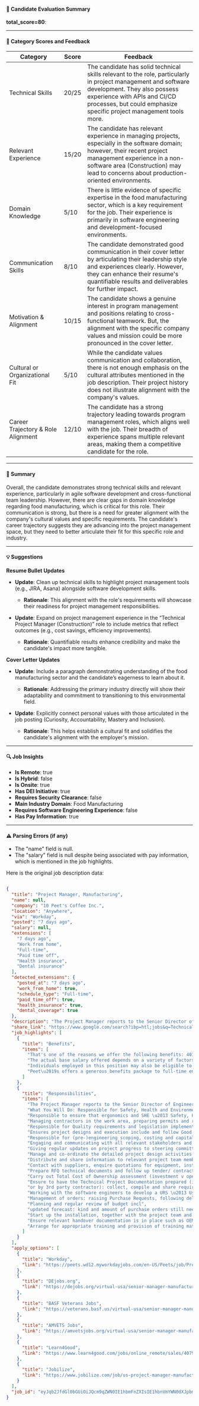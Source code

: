 #### 📄 Candidate Evaluation Summary

**total_score=80**:  

---

#### 🎯 Category Scores and Feedback

| Category                        | Score | Feedback                                                                                                                                                                                                              |
|--------------------------------|-------|-----------------------------------------------------------------------------------------------------------------------------------------------------------------------------------------------------------------------|
| Technical Skills               | 20/25 | The candidate has solid technical skills relevant to the role, particularly in project management and software development. They also possess experience with APIs and CI/CD processes, but could emphasize specific project management tools more.                          |
| Relevant Experience             | 15/20 | The candidate has relevant experience in managing projects, especially in the software domain; however, their recent project management experience in a non-software area (Construction) may lead to concerns about production-oriented environments.                |
| Domain Knowledge                | 5/10  | There is little evidence of specific expertise in the food manufacturing sector, which is a key requirement for the job. Their experience is primarily in software engineering and development-focused environments.                                                                    |
| Communication Skills            | 8/10  | The candidate demonstrated good communication in their cover letter by articulating their leadership style and experiences clearly. However, they can enhance their resume's quantifiable results and deliverables for further impact.                                         |
| Motivation & Alignment          | 10/15 | The candidate shows a genuine interest in program management and positions relating to cross-functional teamwork. But, the alignment with the specific company values and mission could be more pronounced in the cover letter.                                   |
| Cultural or Organizational Fit  | 5/10 | While the candidate values communication and collaboration, there is not enough emphasis on the cultural attributes mentioned in the job description. Their project history does not illustrate alignment with the company's values. |
| Career Trajectory & Role Alignment | 12/10 | The candidate has a strong trajectory leading towards program management roles, which aligns well with the job. Their breadth of experience spans multiple relevant areas, making them a competitive candidate for the role.                   |

---

#### 🧾 Summary

Overall, the candidate demonstrates strong technical skills and relevant experience, particularly in agile software development and cross-functional team leadership. However, there are clear gaps in domain knowledge regarding food manufacturing, which is critical for this role. Their communication is strong, but there is a need for greater alignment with the company's cultural values and specific requirements. The candidate's career trajectory suggests they are advancing into the project management space, but they need to better articulate their fit for this specific role and industry.

---

#### 💡 Suggestions

**Resume Bullet Updates**  
- **Update**: Clean up technical skills to highlight project management tools (e.g., JIRA, Asana) alongside software development skills.   
  - **Rationale**: This alignment with the role's requirements will showcase their readiness for project management responsibilities.

- **Update**: Expand on project management experience in the “Technical Project Manager (Construction)” role to include metrics that reflect outcomes (e.g., cost savings, efficiency improvements).
  - **Rationale**: Quantifiable results enhance credibility and make the candidate's impact more tangible.

**Cover Letter Updates**  
- **Update**: Include a paragraph demonstrating understanding of the food manufacturing sector and the candidate’s eagerness to learn about it.  
  - **Rationale**: Addressing the primary industry directly will show their adaptability and commitment to transitioning to this environmental field.

- **Update**: Explicitly connect personal values with those articulated in the job posting (Curiosity, Accountability, Mastery and Inclusion).  
  - **Rationale**: This helps establish a cultural fit and solidifies the candidate's alignment with the employer's mission.

---

#### 🔍 Job Insights

- **Is Remote**: true  
- **Is Hybrid**: false  
- **Is Onsite**: true  
- **Has DEI Initiative**: true  
- **Requires Security Clearance**: false  
- **Main Industry Domain**: Food Manufacturing  
- **Requires Software Engineering Experience**: false  
- **Has Pay Information**: true  

---

#### ⚠️ Parsing Errors (if any)

- The "name" field is null.
- The "salary" field is null despite being associated with pay information, which is mentioned in the job highlights.

Here is the original job description data:

```json

{
  "title": "Project Manager, Manufacturing",
  "name": null,
  "company": "10 Peet's Coffee Inc.",
  "location": "Anywhere",
  "via": "Workday",
  "posted": "7 days ago",
  "salary": null,
  "extensions": [
    "7 days ago",
    "Work from home",
    "Full-time",
    "Paid time off",
    "Health insurance",
    "Dental insurance"
  ],
  "detected_extensions": {
    "posted_at": "7 days ago",
    "work_from_home": true,
    "schedule_type": "Full-time",
    "paid_time_off": true,
    "health_insurance": true,
    "dental_coverage": true
  },
  "description": "The Project Manager reports to the Senior Director of Engineering and is responsible for the end-to-end project management of varied projects across the manufacturing operation, managing projects from concept to commissioning within a varied manufacturing environment either in the field of process, packing or facilities and utilities. This is an onsite role based at our Roasting Plant in Alameda, CA with 30% travel to additional supply chain sites throughout US. What You Will Do: Responsible for Safety, Health and Environment requirements and legislation implementation and ensures compliance with legal and corporate standards & policies in projects and installations executed; design and execution including LOTOTO (Lock Out Tag Out Test Out), permit to work, hazard work permits, behavioral observation systems, contractor management. Responsible to ensure that ergonomics and SHE \u2013 Safety, Health & Environment risks are mitigated or eliminated in projects executed. Managing contractors in the work area, preparing permits and reviewing risk assessments and method statements. Responsible for Quality requirements and legislation implementation and ensure compliance to legal and corporate standards & policies in projects executed. Ensures project designs and execution include and follow Good Manufacturing Practices, Hygienic Design principles, ISO, HACCP and are in line with JDE Manufacturing Operating System Standards. Responsible for (pre-)engineering scoping, costing and capital expenditure request document preparation using the appropriate JDE PEETS project management and technical standards, processes and procedures. Engaging and communicating with all relevant stakeholders and project team members through the whole lifecycle of the project to ensure that the project deliverables meets all practical requirements (maintenance, operation, training, etc). Giving regular updates on project progress to steering committee, team members and plant management. Manage and co-ordinate the detailed project design activities including the following: Coordinate, liaise and communicate with (int./ext.) designers, authorities (for notice, permitting and/or approval) and responsible JDE stakeholders (SSE, QA, M&R, etc.). Have drawings and calculations prepared (int./ext. company), as required based on project scope; for purpose of permitting, tendering, documentation etc. Distribute and share information to relevant project team members and stakeholders, based on project RACI communication matrix. Contact with suppliers, enquire quotations for equipment, installation and/or engineering services and have purchase orders created based on and in line with budget and time schedule planning. Prepare RFQ technical documents and follow up tender/ contract negotiation together with Procurement. Carry out Total Cost of Ownership assessment (investment v operating costs) for major CAPEX buy equipment. Ensure to have the Technical Project Documentation prepared (int. or by 3rd party contractor): collect, compile and share required files of the (sub-)project; participate in safety assessments/reviews, according to local standards, laws, regulation and JDE company procedures (Engineering Management and Contactors Management). Working with the software engineers to develop a URS \u2013 User Request Specification for the process installation and review FDS \u2013 Functional Development Specification. Management of orders: raising Purchase Requests, following deliveries up with the suppliers, receipting and checking invoice discrepancies. Planning and regular review of budget incl. updated forecast: kind and amount of purchase orders still needed to be spent to deliver the detailed, agreed scope Managing cost versus budget using the appropriate standards to report actual, commitment, and remaining budget spend on a weekly basis to Engineering Manager and/or Plant Finance the CAPEX spending forecast and spending phasing for budget control. Start up the installation, together with the project team and suppliers and ensure full snag tracking and close out through commissioning, qualification and verification. Ensure relevant handover documentation is in place such as OEM manuals, training documents and risk assessments. Arrange for appropriate training and provision of training material before installation start up. Who You Are: 5 continuous years in a food manufacturing environmental 2-3 years experience in multi-million CAPEX project implementation Experience in a food Multinational and/or FMGC preferred Strong motivation and resilience, open to take on challenges Advanced Auto-cad user and proficient Excel experience Focus oriented and team player Self-motivated and organized What Benefits do Peetniks Receive? At Peet's we hire the best people and are committed to supporting our employees and rewarding them for their work. That's one of the reasons we offer the following benefits: 401(k) plan, with generous matching Full medical, dental and vision insurance Paid vacation Free coffee and fresh baked goods as well as an employee discount Opportunities for growth and advancement The target annual base salary range for this position is $120,000-160,000. The actual base salary offered depends on a variety of factors, which may include, as applicable, the applicant\u2019s qualifications for the position; years of relevant experience; specific and unique skills; level of education attained; certifications or other professional licenses held; other legitimate, non-discriminatory business factors specific to the position; and the geographic location in which the applicant lives and/or from which they will perform the job. Individuals employed in this position may also be eligible to earn bonuses. Peet\u2019s offers a generous benefits package to full-time employees, which includes comprehensive health, dental and vision plans; a superior 401(k) plan, various paid time off programs; employee discount/perks; life insurance; disability insurance; flexible spending accounts; and an employee referral bonus program. Don\u2019t have time to check out the opportunities we are brewing up for you? Connect with us and tell us what you are interested in. Our purpose is the pursuit of better. Better coffee, for people and the planet. Our goal is to become the chosen brand by coffee lovers, globally. It\u2019s a hefty one, we know. It means having an unapologetic focus on high-quality coffee. It means earning our premium. And it means finding our voice with coffee lovers. Every day, our teams strive to deliver on our company's purpose better than they did the day before. Our values \u2013 Curiosity, Accountability, Mastery and Inclusion\u2013 guide us on this journey. We've learned that the secret to great coffee is the people who make it, and we apply the same care in selecting and preparing our teams as we do when crafting the perfect cup. Beyond Coffee, Peetniks are passionate supporters of our community and serving our local communities doesn\u2019t stop at the counter. Peet's employees take pride in supporting the neighborhoods where they live and work, through holiday donation programs and supporting non-profits at home and globally. We believe that Coffee thrives where people do. We support the communities where our beans are grown, lending hands and knowledge to make life and coffee better. Peetniks are passionate and authentic, learners and doers, committed to the pursuit of better. This is your opportunity to craft a path that matters with us!",
  "share_link": "https://www.google.com/search?ibp=htl;jobs&q=Technical+Project+Manager&htidocid=iurPXcXvy3lukrykAAAAAA%3D%3D&hl=en-US&shndl=37&shmd=H4sIAAAAAAAA_xXMsQrCMBCAYVz7CE43KYgmVehSRwdREAriXNJ4TVPqXcldoQ_jw2qXn2_6s-8qK6rEPXqFhyMXMO0XTK3zOqVIAQ5w5wYEXfIdMMGVOQy4Pneqo5TWigwmiDqN3nj-WCZseLY9N7Kkls4lHAenWJ-KfDYjhd3mmEOFqFuBC7ctItzIG4gEL4qKb3j-fyg_D9CRr58AAAA&shmds=v1_AQbUm96IW3P6rgmEe8771_oyy2e6txJxjJ-cmFkBpO8EzulRiw&source=sh/x/job/li/m1/1#fpstate=tldetail&htivrt=jobs&htiq=Technical+Project+Manager&htidocid=iurPXcXvy3lukrykAAAAAA%3D%3D",
  "job_highlights": [
    {
      "title": "Benefits",
      "items": [
        "That's one of the reasons we offer the following benefits: 401(k) plan, with generous matching Full medical, dental and vision insurance Paid vacation Free coffee and fresh baked goods as well as an employee discount Opportunities for growth and advancement The target annual base salary range for this position is $120,000-160,000",
        "The actual base salary offered depends on a variety of factors, which may include, as applicable, the applicant\u2019s qualifications for the position; years of relevant experience; specific and unique skills; level of education attained; certifications or other professional licenses held; other legitimate, non-discriminatory business factors specific to the position; and the geographic location in which the applicant lives and/or from which they will perform the job",
        "Individuals employed in this position may also be eligible to earn bonuses",
        "Peet\u2019s offers a generous benefits package to full-time employees, which includes comprehensive health, dental and vision plans; a superior 401(k) plan, various paid time off programs; employee discount/perks; life insurance; disability insurance; flexible spending accounts; and an employee referral bonus program"
      ]
    },
    {
      "title": "Responsibilities",
      "items": [
        "The Project Manager reports to the Senior Director of Engineering and is responsible for the end-to-end project management of varied projects across the manufacturing operation, managing projects from concept to commissioning within a varied manufacturing environment either in the field of process, packing or facilities and utilities",
        "What You Will Do: Responsible for Safety, Health and Environment requirements and legislation implementation and ensures compliance with legal and corporate standards & policies in projects and installations executed; design and execution including LOTOTO (Lock Out Tag Out Test Out), permit to work, hazard work permits, behavioral observation systems, contractor management",
        "Responsible to ensure that ergonomics and SHE \u2013 Safety, Health & Environment risks are mitigated or eliminated in projects executed",
        "Managing contractors in the work area, preparing permits and reviewing risk assessments and method statements",
        "Responsible for Quality requirements and legislation implementation and ensure compliance to legal and corporate standards & policies in projects executed",
        "Ensures project designs and execution include and follow Good Manufacturing Practices, Hygienic Design principles, ISO, HACCP and are in line with JDE Manufacturing Operating System Standards",
        "Responsible for (pre-)engineering scoping, costing and capital expenditure request document preparation using the appropriate JDE PEETS project management and technical standards, processes and procedures",
        "Engaging and communicating with all relevant stakeholders and project team members through the whole lifecycle of the project to ensure that the project deliverables meets all practical requirements (maintenance, operation, training, etc)",
        "Giving regular updates on project progress to steering committee, team members and plant management",
        "Manage and co-ordinate the detailed project design activities including the following: Coordinate, liaise and communicate with (int./ext.) designers, authorities (for notice, permitting and/or approval) and responsible JDE stakeholders (SSE, QA, M&R, etc.). Have drawings and calculations prepared (int./ext. company), as required based on project scope; for purpose of permitting, tendering, documentation etc",
        "Distribute and share information to relevant project team members and stakeholders, based on project RACI communication matrix",
        "Contact with suppliers, enquire quotations for equipment, installation and/or engineering services and have purchase orders created based on and in line with budget and time schedule planning",
        "Prepare RFQ technical documents and follow up tender/ contract negotiation together with Procurement",
        "Carry out Total Cost of Ownership assessment (investment v operating costs) for major CAPEX buy equipment",
        "Ensure to have the Technical Project Documentation prepared (int",
        "or by 3rd party contractor): collect, compile and share required files of the (sub-)project; participate in safety assessments/reviews, according to local standards, laws, regulation and JDE company procedures (Engineering Management and Contactors Management)",
        "Working with the software engineers to develop a URS \u2013 User Request Specification for the process installation and review FDS \u2013 Functional Development Specification",
        "Management of orders: raising Purchase Requests, following deliveries up with the suppliers, receipting and checking invoice discrepancies",
        "Planning and regular review of budget incl",
        "updated forecast: kind and amount of purchase orders still needed to be spent to deliver the detailed, agreed scope Managing cost versus budget using the appropriate standards to report actual, commitment, and remaining budget spend on a weekly basis to Engineering Manager and/or Plant Finance the CAPEX spending forecast and spending phasing for budget control",
        "Start up the installation, together with the project team and suppliers and ensure full snag tracking and close out through commissioning, qualification and verification",
        "Ensure relevant handover documentation is in place such as OEM manuals, training documents and risk assessments",
        "Arrange for appropriate training and provision of training material before installation start up"
      ]
    }
  ],
  "apply_options": [
    {
      "title": "Workday",
      "link": "https://peets.wd12.myworkdayjobs.com/en-US/Peets/job/Project-Manager--Manufacturing_R1908?utm_campaign=google_jobs_apply&utm_source=google_jobs_apply&utm_medium=organic"
    },
    {
      "title": "DEjobs.org",
      "link": "https://dejobs.org/virtual-usa/senior-manager-manufacturing/5A54A667EB3240D4B69C20EF393AF4F3/job/?utm_campaign=google_jobs_apply&utm_source=google_jobs_apply&utm_medium=organic"
    },
    {
      "title": "BASF Veterans Jobs",
      "link": "https://veterans.basf.us/virtual-usa/senior-manager-manufacturing/5A54A667EB3240D4B69C20EF393AF4F3/job/?utm_campaign=google_jobs_apply&utm_source=google_jobs_apply&utm_medium=organic"
    },
    {
      "title": "AMVETS Jobs",
      "link": "https://amvetsjobs.org/virtual-usa/senior-manager-manufacturing/5A54A667EB3240D4B69C20EF393AF4F3/job/?utm_campaign=google_jobs_apply&utm_source=google_jobs_apply&utm_medium=organic"
    },
    {
      "title": "Learn4Good",
      "link": "https://www.learn4good.com/jobs/online_remote/sales/4079615793/e/?utm_campaign=google_jobs_apply&utm_source=google_jobs_apply&utm_medium=organic"
    },
    {
      "title": "Jobilize",
      "link": "https://www.jobilize.com/job/us-project-manager-manufacturing-mirion-hiring-now-job-immediately?utm_campaign=google_jobs_apply&utm_source=google_jobs_apply&utm_medium=organic"
    }
  ],
  "job_id": "eyJqb2JfdGl0bGUiOiJQcm9qZWN0IE1hbmFnZXIsIE1hbnVmYWN0dXJpbmciLCJjb21wYW55X25hbWUiOiIxMCBQZWV0J3MgQ29mZmVlIEluYy4iLCJhZGRyZXNzX2NpdHkiOiJVbml0ZWQgU3RhdGVzIiwiaHRpZG9jaWQiOiJpdXJQWGNYdnkzbHVrcnlrQUFBQUFBPT0iLCJ1dWxlIjoidytDQUlRSUNJTlZXNXBkR1ZrSUZOMFlYUmxjdyJ9"
}